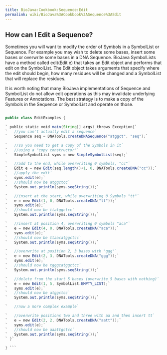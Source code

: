 ```yaml
---
title: BioJava:Cookbook:Sequence:Edit
permalink: wiki/BioJava%3ACookbook%3ASequence%3AEdit
---
```


How can I Edit a Sequence?
--------------------------

Sometimes you will want to modify the order of Symbols in a SymbolList
or Sequence. For example you may wish to delete some bases, insert some
bases or overwrite some bases in a DNA Sequence. BioJava SymbolLists
have a method called edit(Edit e) that takes an Edit object and performs
that edit on the SymbolList. The Edit object takes arguments that
specify where the edit should begin, how many residues will be changed
and a SymbolList that will replace the residues.

It is worth noting that many BioJava implementations of Sequence and
SymbolList do not allow edit operations as this may invalidate
underlying Features or Annotations. The best strategy is to make a copy
of the Symbols in the Sequence or SymbolList and operate on those.

```java import org.biojava.bio.seq.\*; import org.biojava.bio.symbol.\*;

public class EditExamples {

` public static void main(String[] args) throws Exception{`  
`   //you can't actually edit a sequence`  
`   Sequence seq = DNATools.createDNASequence("atggct", "seq");`

`   //so you need to get a copy of the Symbols in it`  
`   //using a "copy constructor"`  
`   SimpleSymbolList syms = new SimpleSymbolList(seq);`

`   //add to the end, while overwriting 0 symbols, "cc"`  
`   Edit e = new Edit(seq.length()+1, 0, DNATools.createDNA("cc"));`  
`   //apply the edit`  
`   syms.edit(e);`  
`   //should now be atggctcc`  
`   System.out.println(syms.seqString());`

`   //insert at the start, while overwriting 0 Symbols "tt"`  
`   e = new Edit(1, 0, DNATools.createDNA("tt"));`  
`   syms.edit(e);`  
`   //should now be ttatggctcc`  
`   System.out.println(syms.seqString());`

`   //insert at position 4, overwriting 0 symbols "aca"`  
`   e = new Edit(4, 0, DNATools.createDNA("aca"));`  
`   syms.edit(e);`  
`   //should now be ttaacatggctcc`  
`   System.out.println(syms.seqString());`

`   //overwrite at position 2, 3 bases with "ggg"`  
`   e = new Edit(2, 3, DNATools.createDNA("ggg"));`  
`   syms.edit(e);`  
`   //should now be tgggcatggctcc`  
`   System.out.println(syms.seqString());`

`   //delete from the start 5 bases (overwrite 5 bases with nothing)`  
`   e = new Edit(1, 5, SymbolList.EMPTY_LIST);`  
`   syms.edit(e);`  
`   //should now be atggctcc`  
`   System.out.println(syms.seqString());`

`   //now a more complex example`

`   //overwrite positions two and three with aa and then insert tt`  
`   e = new Edit(2, 2, DNATools.createDNA("aatt"));`  
`   syms.edit(e);`  
`   //should now be aaattgctcc`  
`   System.out.println(syms.seqString());`  
` }`

} ```
